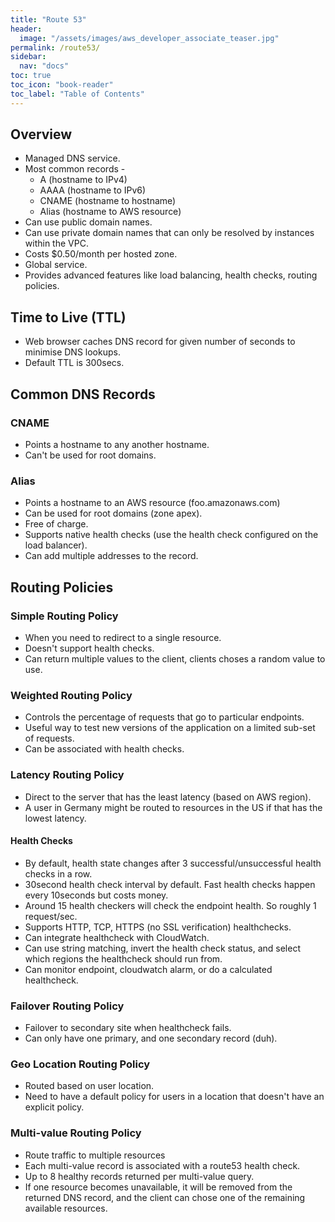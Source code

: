 ```yaml
---
title: "Route 53"
header:
  image: "/assets/images/aws_developer_associate_teaser.jpg"
permalink: /route53/
sidebar:
  nav: "docs"
toc: true
toc_icon: "book-reader"
toc_label: "Table of Contents"
---
```


## Overview

- Managed DNS service.
- Most common records -
  - A (hostname to IPv4)
  - AAAA (hostname to IPv6)
  - CNAME (hostname to hostname)
  - Alias (hostname to AWS resource)
- Can use public domain names.
- Can use private domain names that can only be resolved by instances within the VPC.
- Costs $0.50/month per hosted zone.
- Global service.
- Provides advanced features like load balancing, health checks, routing policies.

## Time to Live (TTL)

- Web browser caches DNS record for given number of seconds to minimise DNS lookups.
- Default TTL is 300secs.

## Common DNS Records

### CNAME

- Points a hostname to any another hostname.
- Can't be used for root domains.

### Alias

- Points a hostname to an AWS resource (foo.amazonaws.com)
- Can be used for root domains (zone apex).
- Free of charge.
- Supports native health checks (use the health check configured on the load balancer).
- Can add multiple addresses to the record.

## Routing Policies

### Simple Routing Policy

- When you need to redirect to a single resource.
- Doesn't support health checks.
- Can return multiple values to the client, clients choses a random value to use.


### Weighted Routing Policy

- Controls the percentage of requests that go to particular endpoints.
- Useful way to test new versions of the application on a limited sub-set of requests.
- Can be associated with health checks.

### Latency Routing Policy

- Direct to the server that has the least latency (based on AWS region).
- A user in Germany might be routed to resources in the US if that has the lowest latency.

#### Health Checks

- By default, health state changes after 3 successful/unsuccessful health checks in a row.
- 30second health check interval by default. Fast health checks happen every 10seconds but costs money.
- Around 15 health checkers will check the endpoint health. So roughly 1 request/sec.
- Supports HTTP, TCP, HTTPS (no SSL verification) healthchecks.
- Can integrate healthcheck with CloudWatch.
- Can use string matching, invert the health check status, and select which regions the healthcheck should run from.
- Can monitor endpoint, cloudwatch alarm, or do a calculated healthcheck.

### Failover Routing Policy

- Failover to secondary site when healthcheck fails.
- Can only have one primary, and one secondary record (duh).

### Geo Location Routing Policy

- Routed based on user location.
- Need to have a default policy for users in a location that doesn't have an explicit policy.

### Multi-value Routing Policy

- Route traffic to multiple resources
- Each multi-value record is associated with a route53 health check.
- Up to 8 healthy records returned per multi-value query.
- If one resource becomes unavailable, it will be removed from the returned DNS record, and the client can chose one of the remaining available resources.
